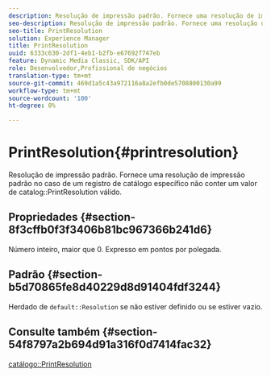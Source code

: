 ```yaml
---
description: Resolução de impressão padrão. Fornece uma resolução de impressão padrão no caso de um registro de catálogo específico não conter um valor PrintResolution de catálogo válido.
seo-description: Resolução de impressão padrão. Fornece uma resolução de impressão padrão no caso de um registro de catálogo específico não conter um valor PrintResolution de catálogo válido.
seo-title: PrintResolution
solution: Experience Manager
title: PrintResolution
uuid: 6333c630-2df1-4eb1-b2fb-e67692f747eb
feature: Dynamic Media Classic, SDK/API
role: Desenvolvedor,Profissional de negócios
translation-type: tm+mt
source-git-commit: 469d1a5c43a972116a8a2efb0de5708800130a99
workflow-type: tm+mt
source-wordcount: '100'
ht-degree: 0%

---
```



# PrintResolution{#printresolution}

Resolução de impressão padrão. Fornece uma resolução de impressão padrão no caso de um registro de catálogo específico não conter um valor de catalog::PrintResolution válido.

## Propriedades {#section-8f3cffb0f3f3406b81bc967366b241d6}

Número inteiro, maior que 0. Expresso em pontos por polegada.

## Padrão {#section-b5d70865fe8d40229d8d91404fdf3244}

Herdado de `default::Resolution` se não estiver definido ou se estiver vazio.

## Consulte também {#section-54f8797a2b694d91a316f0d7414fac32}

[catálogo::PrintResolution](../../../../../is-api/image-catalog/image-serving-api-ref/c-image-catalog-reference/c-image-svg-data-reference/c-image-data-reference/r-printresolution-cat.md#reference-4ebb2e136995470b84b7c5e10cb8e5f5)
